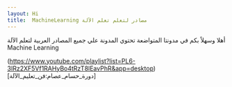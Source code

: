 ```yaml
---
layout: Hi
title:  MachineLearning مصادر لتعلم تعلم الآلة
---
```


أهلا وسهلاً بكم في مدونتا المتواضعة
تحتوي المدونة علي جميع المصادر العربية لتعلم الآلة Machine Learning

(https://www.youtube.com/playlist?list=PL6-3IRz2XF5Vf1RAHyBo4tRzT8lEavPhR&app=desktop)[دورة_حسام_عصام:فن_تعليم_الآلة] 
